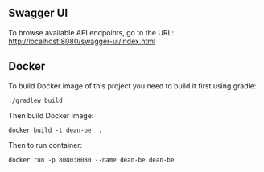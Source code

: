 ## Swagger UI

To browse available API endpoints, go to the URL: [http://localhost:8080/swagger-ui/index.html](http://localhost:8080/swagger-ui/index.html)

## Docker

To build Docker image of this project you need to build it first using gradle:

```console
./gradlew build
```

Then build Docker image:
```console
docker build -t dean-be  .
```

Then to run container:
```console
docker run -p 8080:8080 --name dean-be dean-be

```
